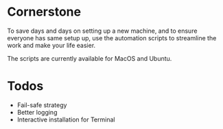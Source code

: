 # Cornerstone

To save days and days on setting up a new machine, and to ensure everyone has same setup up, use the automation scripts to streamline the work and make your life easier.

The scripts are currently available for MacOS and Ubuntu.

# Todos

- Fail-safe strategy
- Better logging
- Interactive installation for Terminal
